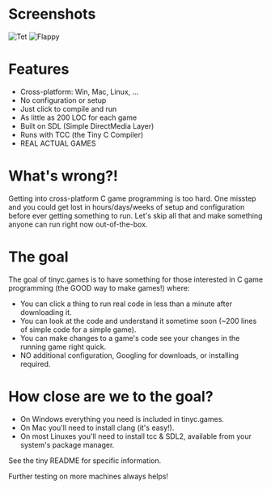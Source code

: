 # Screenshots

![Tet](https://raw.githubusercontent.com/superjer/tinyc.games/gh-pages/images/tet-tiny.png)
![Flappy](https://raw.githubusercontent.com/superjer/tinyc.games/gh-pages/images/flappy-tiny.png)

# Features

* Cross-platform: Win, Mac, Linux, ...
* No configuration or setup
* Just click to compile and run
* As little as 200 LOC for each game
* Built on SDL (Simple DirectMedia Layer)
* Runs with TCC (the Tiny C Compiler)
* REAL ACTUAL GAMES

# What's wrong?!

Getting into cross-platform C game programming is too hard. One misstep and you could get lost in hours/days/weeks of setup and configuration before ever getting something to run. Let's skip all that and make something anyone can run right now out-of-the-box.

# The goal

The goal of tinyc.games is to have something for those interested in C game programming (the GOOD way to make games!) where:

* You can click a thing to run real code in less than a minute after downloading it.
* You can look at the code and understand it sometime soon (~200 lines of simple code for a simple game).
* You can make changes to a game's code see your changes in the running game right quick.
* NO additional configuration, Googling for downloads, or installing required.

# How close are we to the goal?

* On Windows everything you need is included in tinyc.games.
* On Mac you'll need to install clang (it's easy!).
* On most Linuxes you'll need to install tcc & SDL2, available from your system's package manager.

See the tiny README for specific information.

Further testing on more machines always helps!
